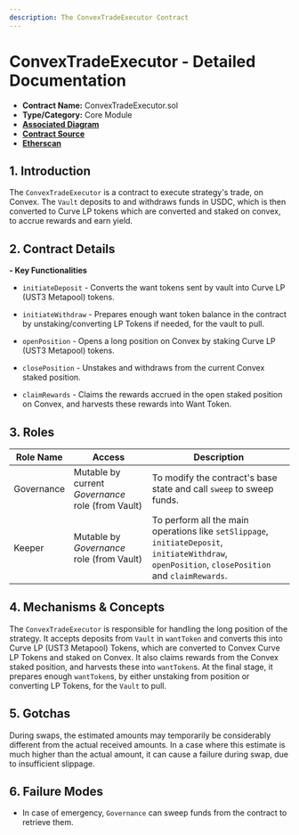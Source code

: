 ```yaml
---
description: The ConvexTradeExecutor Contract
---
```


# ConvexTradeExecutor - Detailed Documentation

- **Contract Name:** ConvexTradeExecutor.sol
- **Type/Category:** Core Module
- [**Associated Diagram**]()
- [**Contract Source**](../contracts/ConvexTradeExecutor.sol)
- [**Etherscan**](https://etherscan.io/address/0x3167b932336b029bBFE1964E435889FA8e595738)

## 1. Introduction

The `ConvexTradeExecutor` is a contract to execute strategy's trade, on Convex. The `Vault` deposits to and withdraws funds in USDC, which is then converted to Curve LP tokens which are converted and staked on convex, to accrue rewards and earn yield.

## 2. Contract Details

**- Key Functionalities**

- `initiateDeposit` - Converts the want tokens sent by vault into Curve LP (UST3 Metapool) tokens.

- `initiateWithdraw` - Prepares enough want token balance in the contract by unstaking/converting LP Tokens if needed, for the vault to pull.

- `openPosition` - Opens a long position on Convex by staking Curve LP (UST3 Metapool) tokens.

- `closePosition` - Unstakes and withdraws from the current Convex staked position.

- `claimRewards` - Claims the rewards accrued in the open staked position on Convex, and harvests these rewards into Want Token.

## 3. Roles

| Role Name  | Access                                            | Description                                                                                                                                       |
| ---------- | ------------------------------------------------- | ------------------------------------------------------------------------------------------------------------------------------------------------- |
| Governance | Mutable by current _Governance_ role (from Vault) | To modify the contract's base state and call `sweep` to sweep funds.                                                                              |
| Keeper     | Mutable by _Governance_ role (from Vault)         | To perform all the main operations like `setSlippage`, `initiateDeposit`, `initiateWithdraw`, `openPosition`, `closePosition` and `claimRewards`. |

## 4. Mechanisms & Concepts

The `ConvexTradeExecutor` is responsible for handling the long position of the strategy. It accepts deposits from `Vault` in `wantToken` and converts this into Curve LP (UST3 Metapool) Tokens, which are converted to Convex Curve LP Tokens and staked on Convex. It also claims rewards from the Convex staked position, and harvests these into `wantToken`s. At the final stage, it prepares enough `wantToken`s, by either unstaking from position or converting LP Tokens, for the `Vault` to pull.

## 5. Gotchas

During swaps, the estimated amounts may temporarily be considerably different from the actual received amounts. In a case where this estimate is much higher than the actual amount, it can cause a failure during swap, due to insufficient slippage.

## 6. Failure Modes

- In case of emergency, `Governance` can sweep funds from the contract to retrieve them.
